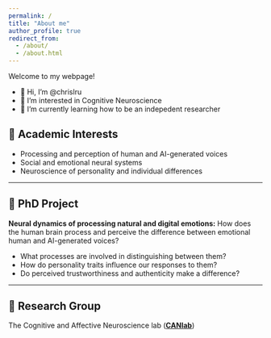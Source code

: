 ```yaml
---
permalink: /
title: "About me"
author_profile: true
redirect_from: 
  - /about/ 
  - /about.html
---
```


Welcome to my webpage! 
* 👋 Hi, I’m @chrislru
* 👀 I’m interested in Cognitive Neuroscience
* 🌱 I’m currently learning how to be an indepedent researcher


## 🧠 Academic Interests
* Processing and perception of human and AI-generated voices
* Social and emotional neural systems
* Neuroscience of personality and individual differences

---

## 🔬 PhD Project

**Neural dynamics of processing natural and digital emotions:** How does the human brain process and perceive the difference between emotional human and AI-generated voices?
  * What processes are involved in distinguishing between them?
  * How do personality traits influence our responses to them?
  * Do perceived trustworthiness and authenticity make a difference?

---

## 👥 Research Group

The Cognitive and Affective Neuroscience lab ([**CANlab**](https://caneuro.github.io/))


